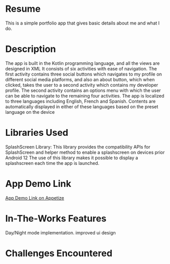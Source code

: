 # Resume
This is a simple portfolio app that gives basic details about me and what I do.
# Description
The app is built in the Kotlin programming language, and all the views are designed in XML
It consists of six activities with ease of navigation. 
The first activity contains three social buttons which navigates to my profile on different social media platforms, and also an about button, which when clicked, takes the user to a second activity which contains my developer profile.
The second activity contains an options menu with which the user can be able to navigate to the remaining four activities.
The app is localized to three languages including English, French and Spanish. Contents are automatically displayed in either of these languages based on the preset language on the device
# Libraries Used
SplashScreen Library: This library provides the compatibility APIs for SplashScreen and helper method to enable a splashscreen on devices prior Android 12
The use of this library makes it possible to display a splashscreen each time the app is launched.
# App Demo Link
<a href="https://appetize.io/app/jr5smhj23xb6yroqtmqnrdf3k4?device=pixel4&osVersion=11.0&scale=75">App Demo Link on Appetize</a>
# In-The-Works Features
Day/Night mode implementation.
improved ui design
# Challenges Encountered
